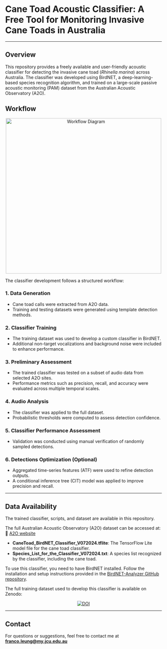 # Cane Toad Acoustic Classifier: A Free Tool for Monitoring Invasive Cane Toads in Australia

---

## Overview

This repository provides a freely available and user-friendly acoustic classifier for detecting the invasive cane toad (*Rhinella marina*) across Australia. The classifier was developed using BirdNET, a deep-learning-based species recognition algorithm, and trained on a large-scale passive acoustic monitoring (PAM) dataset from the Australian Acoustic Observatory (A2O).

## Workflow

<p align="center">
  <img src="images/workflow_diagram.jpg" alt="Workflow Diagram" width="500">
</p>

The classifier development follows a structured workflow:

### **1. Data Generation**
- Cane toad calls were extracted from A2O data.
- Training and testing datasets were generated using template detection methods.

### **2. Classifier Training**
- The training dataset was used to develop a custom classifier in BirdNET.
- Additional non-target vocalizations and background noise were included to enhance performance.

### **3. Preliminary Assessment**
- The trained classifier was tested on a subset of audio data from selected A2O sites.
- Performance metrics such as precision, recall, and accuracy were evaluated across multiple temporal scales.

### **4. Audio Analysis**
- The classifier was applied to the full dataset.
- Probabilistic thresholds were computed to assess detection confidence.

### **5. Classifier Performance Assessment**
- Validation was conducted using manual verification of randomly sampled detections.

### **6. Detections Optimization (Optional)**
- Aggregated time-series features (ATF) were used to refine detection outputs.
- A conditional inference tree (CIT) model was applied to improve precision and recall.

---

## **Data Availability**
The trained classifier, scripts, and dataset are available in this repository.

The full Australian Acoustic Observatory (A2O) dataset can be accessed at:  
🔗 [A2O website](https://data.acousticobservatory.org/)

- **CaneToad_BirdNET_Classifier_V072024.tflite**: The TensorFlow Lite model file for the cane toad classifier.
- **Species_List_for_the_Classifier_V072024.txt**: A species list recognized by the classifier, including the cane toad.

To use this classifier, you need to have BirdNET installed. Follow the installation and setup instructions provided in the [BirdNET-Analyzer GitHub repository](https://github.com/kahst/BirdNET-Analyzer).

The full training dataset used to develop this classifier is available on Zenodo:

<p align="center">
  <a href="https://doi.org/10.5281/zenodo.13826911">
    <img src="https://zenodo.org/badge/DOI/10.5281/zenodo.13826911.svg" alt="DOI">
  </a>
</p>

---

## **Contact**
For questions or suggestions, feel free to contact me at **franco.leung@my.jcu.edu.au**
